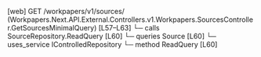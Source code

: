 [web] GET /workpapers/v1/sources/  (Workpapers.Next.API.External.Controllers.v1.Workpapers.SourcesController.GetSourcesMinimalQuery)  [L57–L63]
  └─ calls SourceRepository.ReadQuery [L60]
  └─ queries Source [L60]
  └─ uses_service IControlledRepository<Source>
    └─ method ReadQuery [L60]

